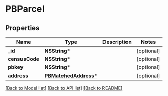 # PBParcel

## Properties
Name | Type | Description | Notes
------------ | ------------- | ------------- | -------------
**_id** | **NSString*** |  | [optional] 
**censusCode** | **NSString*** |  | [optional] 
**pbkey** | **NSString*** |  | [optional] 
**address** | [**PBMatchedAddress***](PBMatchedAddress.md) |  | [optional] 

[[Back to Model list]](../README.md#documentation-for-models) [[Back to API list]](../README.md#documentation-for-api-endpoints) [[Back to README]](../README.md)


